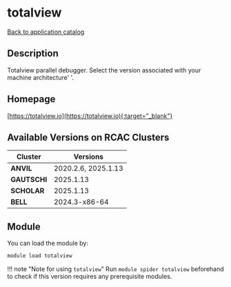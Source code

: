 # totalview

[Back to application catalog](../app_catalog.md)

## Description

Totalview parallel debugger. Select the version associated with your machine architecture' '.

## Homepage

[https://totalview.io](https://totalview.io){:target="_blank"}

## Available Versions on RCAC Clusters

|Cluster|Versions|
|---|---|
**ANVIL**|2020.2.6, 2025.1.13
**GAUTSCHI**|2025.1.13
**SCHOLAR**|2025.1.13
**BELL**|2024.3-x86-64

## Module

You can load the module by:

```bash
module load totalview
```

!!! note "Note for using `totalview`"
    Run `module spider totalview` beforehand to check if this version requires any prerequisite modules.
